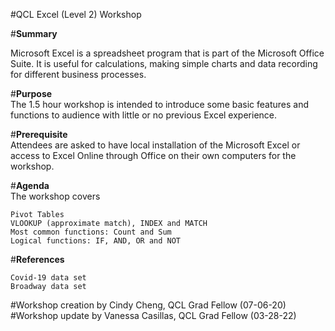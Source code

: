 #QCL Excel (Level 2) Workshop <br>

#**Summary** <br>

Microsoft Excel is a spreadsheet program that is part of the Microsoft Office Suite. It is useful for calculations, making simple charts and data recording for different business processes.

#**Purpose** <br>
The 1.5 hour workshop is intended to introduce some basic features and functions to audience with little or no previous Excel experience.

#**Prerequisite** <br>
Attendees are asked to have local installation of the Microsoft Excel or access to Excel Online through Office on their own computers for the workshop.  

#**Agenda** <br>
The workshop covers

    Pivot Tables
    VLOOKUP (approximate match), INDEX and MATCH
    Most common functions: Count and Sum
    Logical functions: IF, AND, OR and NOT

#**References** <br>

    Covid-19 data set
    Broadway data set

#Workshop creation by Cindy Cheng, QCL Grad Fellow (07-06-20) <br>
#Workshop update by Vanessa Casillas, QCL Grad Fellow (03-28-22) 
